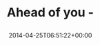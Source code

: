 ---
retweeted: false
source: <a href="http://www.myplume.com/" rel="nofollow">Plume for Android</a>
entities:
  hashtags: []
  symbols: []
  user_mentions: []
  urls:
  - url: http://t.co/let1TB0dgi
    expanded_url: http://i.imgur.com/tSGA8ef.png
    display_url: i.imgur.com/tSGA8ef.png
    indices:
    - '15'
    - '37'
display_text_range:
- '0'
- '37'
favorite_count: '3'
id_str: '459585439478063104'
truncated: false
retweet_count: '3'
id: '459585439478063104'
possibly_sensitive: false
created_at: Fri Apr 25 06:51:22 +0000 2014
favorited: false
full_text: Ahead of you -
lang: en
quote_url: http://i.imgur.com/tSGA8ef.png
tags:
- pesos/twitter
date: '2014-04-25T06:51:22+00:00'
src: https://twitter.com/bascht/status/459585439478063104
original_url: https://twitter.com/bascht/status/459585439478063104
type: twitter_tweet
text: Ahead of you -
title: 'Ahead of you -

  '

---